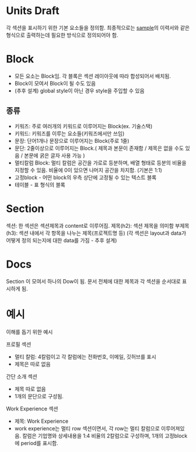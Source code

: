 # Units Draft

각 섹션을 표시하기 위한 기본 요소들을 정의함. 최종적으로는 [sample](/sample/should-be-like-this.html)의 이력서와 같은 형식으로 출력하는데 필요한 방식으로 정의되어야 함.

# Block

- 모든 요소는 Block임. 각 블록은 섹션 레이아웃에 따라 합성되어서 배치됨.
- Block이 모여서 Block이 될 수도 있음
- (추후 설계) global style이 아닌 경우 style을 주입할 수 있음

## 종류

- 키워즈: 주로 여러개의 키워드로 이루어지는 Block(ex. 기술스택)
- 키워드: 키워즈를 이루는 요소들(키워즈에서만 쓰임)
- 문장: 단어1개나 문장으로 이루어지는 Block(주로 1줄)
- 문단: 2줄이상으로 이루어지는 Block.( 제목과 본문이 존재함 / 제목은 없을 수도 있음 / 본문에 굵은 글자 사용 가능 )
- 멀티칼럼 Block: 멀티 칼럼은 공간을 가로로 등분하며, 배열 형태로 등분의 비율을 지정할 수 있음. 비율에 0이 있으면 나머지 공간을 차지함. (기본은 1:1)
- 고정block - 어떤 block의 우측 상단에 고정될 수 있는 텍스트 블록
- 테이블 - 표 형식의 블록

# Section

섹션: 한 섹션은 섹션제목과 content로 이루어짐.
제목(h2): 섹션 제목을 의미함
부제목(h3): 섹션 내에서 각 항목을 나누는 제목(프로젝트명 등)
(각 섹션은 layout과 data가 어떻게 정의 되는지에 대한 data를 가짐 - 추후 설계)

# Docs

Section 이 모여서 하나의 Dow이 됨.
문서 전체에 대한 제목과 각 섹션을 순서대로 표시하게 됨.

# 예시

이해를 돕기 위한 예시

프로필 섹션

- 멀티 칼럼: 4칼럼이고 각 칼럼에는 전화번호, 이메일, 깃허브를 표시
- 제목은 따로 없음

간단 소개 섹션

- 제목 따로 없음
- 1개의 문단으로 구성됨.

Work Experience 섹션

- 제목: Work Experience
- work experience는 멀티 row 섹션이면서, 각 row는 멀티 칼럼으로 이루어져있음. 칼럼은 기업명와 상세내용을 1:4 비율의 2칼럼으로 구성하며, 1개의 고정block에 period를 표시함.
